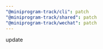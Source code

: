 ```yaml
---
"@miniprogram-track/cli": patch
"@miniprogram-track/shared": patch
"@miniprogram-track/wechat": patch
---
```


update
